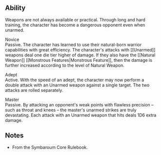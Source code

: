 ## Ability
Weapons are not always available or practical. Through long and hard training, the character has become a dangerous opponent even when unarmed.

Novice<br>Passive. The character has learned to use their natural-born warrior capabilities with great efficiency. The character's attacks with [[Unarmed]] weapons deal one die tier higher of damage. If they also have the [[Natural Weapon]] [[Monstrous Features|Monstrous Feature]], then the damage is further increased according to the level of Natural Weapon.

Adept<br>Active. With the speed of an adept, the character may now perform a double attack with an Unarmed weapon against a single target. The two attacks are rolled separately.

Master<br>Passive. By attacking an opponent's weak points with flawless precision – such as throat and knees – the master's unarmed strikes are truly devastating. Each attack with an Unarmed weapon that hits deals 1D6 extra damage.
## Notes
* From the Symbaroum Core Rulebook.